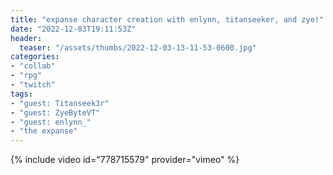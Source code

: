 ```yaml
---
title: "expanse character creation with enlynn, titanseeker, and zye!"
date: "2022-12-03T19:11:53Z"
header:
  teaser: "/assets/thumbs/2022-12-03-13-11-53-0600.jpg"
categories:
- "collab"
- "rpg"
- "twitch"
tags:
- "guest: Titanseek3r"
- "guest: ZyeByteVT"
- "guest: enlynn_"
- "the expanse"
---
```

{% include video id="778715579" provider="vimeo" %}
